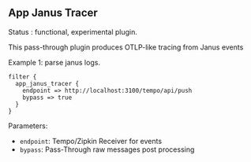 App Janus Tracer
---

Status : functional, experimental plugin.

This pass-through plugin produces OTLP-like tracing from Janus events

Example 1: parse janus logs.
````
filter {
  app_janus_tracer {
    endpoint => http://localhost:3100/tempo/api/push
    bypass => true
  }
}
`````

Parameters:

* `endpoint`: Tempo/Zipkin Receiver for events
* `bypass`: Pass-Through raw messages post processing
